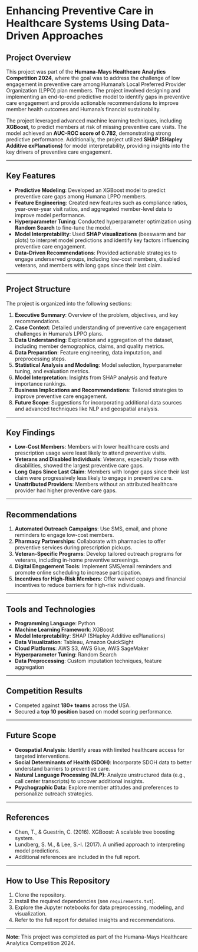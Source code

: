 # Enhancing Preventive Care in Healthcare Systems Using Data-Driven Approaches

## Project Overview
This project was part of the **Humana-Mays Healthcare Analytics Competition 2024**, where the goal was to address the challenge of low engagement in preventive care among Humana’s Local Preferred Provider Organization (LPPO) plan members. The project involved designing and implementing an end-to-end predictive model to identify gaps in preventive care engagement and provide actionable recommendations to improve member health outcomes and Humana’s financial sustainability.

The project leveraged advanced machine learning techniques, including **XGBoost**, to predict members at risk of missing preventive care visits. The model achieved an **AUC-ROC score of 0.782**, demonstrating strong predictive performance. Additionally, the project utilized **SHAP (SHapley Additive exPlanations)** for model interpretability, providing insights into the key drivers of preventive care engagement.

---

## Key Features
- **Predictive Modeling**: Developed an XGBoost model to predict preventive care gaps among Humana LPPO members.
- **Feature Engineering**: Created new features such as compliance ratios, year-over-year visit ratios, and aggregated member-level data to improve model performance.
- **Hyperparameter Tuning**: Conducted hyperparameter optimization using **Random Search** to fine-tune the model.
- **Model Interpretability**: Used **SHAP visualizations** (beeswarm and bar plots) to interpret model predictions and identify key factors influencing preventive care engagement.
- **Data-Driven Recommendations**: Provided actionable strategies to engage underserved groups, including low-cost members, disabled veterans, and members with long gaps since their last claim.

---

## Project Structure
The project is organized into the following sections:

1. **Executive Summary**: Overview of the problem, objectives, and key recommendations.
2. **Case Context**: Detailed understanding of preventive care engagement challenges in Humana’s LPPO plans.
3. **Data Understanding**: Exploration and aggregation of the dataset, including member demographics, claims, and quality metrics.
4. **Data Preparation**: Feature engineering, data imputation, and preprocessing steps.
5. **Statistical Analysis and Modeling**: Model selection, hyperparameter tuning, and evaluation metrics.
6. **Model Interpretation**: Insights from SHAP analysis and feature importance rankings.
7. **Business Implications and Recommendations**: Tailored strategies to improve preventive care engagement.
8. **Future Scope**: Suggestions for incorporating additional data sources and advanced techniques like NLP and geospatial analysis.

---

## Key Findings
- **Low-Cost Members**: Members with lower healthcare costs and prescription usage were least likely to attend preventive visits.
- **Veterans and Disabled Individuals**: Veterans, especially those with disabilities, showed the largest preventive care gaps.
- **Long Gaps Since Last Claim**: Members with longer gaps since their last claim were progressively less likely to engage in preventive care.
- **Unattributed Providers**: Members without an attributed healthcare provider had higher preventive care gaps.

---

## Recommendations
1. **Automated Outreach Campaigns**: Use SMS, email, and phone reminders to engage low-cost members.
2. **Pharmacy Partnerships**: Collaborate with pharmacies to offer preventive services during prescription pickups.
3. **Veteran-Specific Programs**: Develop tailored outreach programs for veterans, including in-home preventive screenings.
4. **Digital Engagement Tools**: Implement SMS/email reminders and promote online scheduling to increase participation.
5. **Incentives for High-Risk Members**: Offer waived copays and financial incentives to reduce barriers for high-risk individuals.

---

## Tools and Technologies
- **Programming Language**: Python
- **Machine Learning Framework**: XGBoost
- **Model Interpretability**: SHAP (SHapley Additive exPlanations)
- **Data Visualization**: Tableau, Amazon QuickSight
- **Cloud Platforms**: AWS S3, AWS Glue, AWS SageMaker
- **Hyperparameter Tuning**: Random Search
- **Data Preprocessing**: Custom imputation techniques, feature aggregation

---

## Competition Results
- Competed against **180+ teams** across the USA.
- Secured a **top 10 position** based on model scoring performance.

---

## Future Scope
- **Geospatial Analysis**: Identify areas with limited healthcare access for targeted interventions.
- **Social Determinants of Health (SDOH)**: Incorporate SDOH data to better understand barriers to preventive care.
- **Natural Language Processing (NLP)**: Analyze unstructured data (e.g., call center transcripts) to uncover additional insights.
- **Psychographic Data**: Explore member attitudes and preferences to personalize outreach strategies.

---

## References
- Chen, T., & Guestrin, C. (2016). XGBoost: A scalable tree boosting system.
- Lundberg, S. M., & Lee, S.-I. (2017). A unified approach to interpreting model predictions.
- Additional references are included in the full report.

---

## How to Use This Repository
1. Clone the repository.
2. Install the required dependencies (see `requirements.txt`).
3. Explore the Jupyter notebooks for data preprocessing, modeling, and visualization.
4. Refer to the full report for detailed insights and recommendations.

---

**Note**: This project was completed as part of the Humana-Mays Healthcare Analytics Competition 2024.
